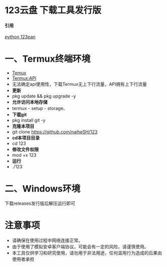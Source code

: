 # 123云盘 下载工具发行版
#### 引用
[python 123pan](https://github.com/naiheSH/123pan)
# 一、Termux终端环境
- [Temux](https://f-droid.org/en/packages/com.termux/)
- [Termux:API](https://f-droid.org/en/packages/com.termux.api/)
- 无法确定api使用性，下载Termux无上下行流量，API拥有上下行流量
- **更新**
- pkg update && pkg upgrade -y
- **允许访问本地存储**
- termux - setup - storage、
- **下载git**
- pkg install git -y
- **克隆本项目**
- git clone https://github.com/naiheSH/123
- **cd本项目目录**
- cd 123
- **修改文件权限**
- mod +x 123
- **运行**
- ./123
# 二、Windows环境
下载releases发行版后解压运行即可
# 注意事项

- 请确保在使用过程中网络连接正常。
- 由于使用了模拟安卓客户端协议，可能会有一定的风险，请谨慎使用。
- 本工具仅供学习和研究使用，请勿用于非法用途，任何滥用行为造成的后果由使用者承担